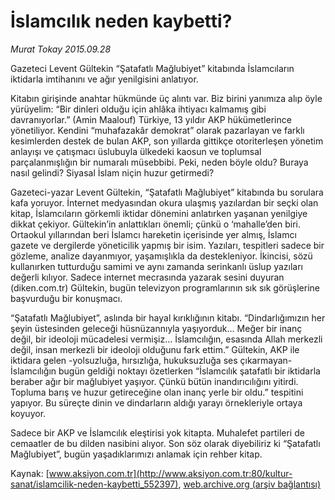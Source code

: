 # İslamcılık neden kaybetti?

*Murat Tokay 2015.09.28*

<div class="pNewsDetailMainContent" itemprop="articleBody">
 <p>
  Gazeteci Levent Gültekin “Şatafatlı Mağlubiyet” kitabında İslamcıların iktidarla imtihanını ve ağır yenilgisini anlatıyor.
 </p>
 <p>
  Kitabın girişinde anahtar hükmünde üç alıntı var. Biz birini yanımıza alıp öyle yürüyelim: “Bir dinleri olduğu için ahlâka ihtiyacı kalmamış gibi davranıyorlar.” (Amin Maalouf) Türkiye, 13 yıldır AKP hükümetlerince yönetiliyor. Kendini “muhafazakâr demokrat” olarak pazarlayan ve farklı kesimlerden destek de bulan AKP, son yıllarda gittikçe otoriterleşen yönetim anlayışı ve çatışmacı üslubuyla ülkedeki kaosun ve toplumsal parçalanmışlığın bir numaralı müsebbibi. Peki, neden böyle oldu? Buraya nasıl gelindi? Siyasal İslam niçin huzur getirmedi?
 </p>
 <p>
  Gazeteci-yazar Levent Gültekin, “Şatafatlı Mağlubiyet” kitabında bu sorulara kafa yoruyor. İnternet medyasından okura ulaşmış yazılardan bir seçki olan kitap, İslamcıların görkemli iktidar dönemini anlatırken yaşanan yenilgiye dikkat çekiyor. Gültekin’in anlattıkları önemli; çünkü o ‘mahalle’den biri. Ortaokul yıllarından beri İslamcı hareketin içerisinde yer almış, İslamcı gazete ve dergilerde yöneticilik yapmış bir isim. Yazıları, tespitleri sadece bir gözleme, analize dayanmıyor, yaşamışlıkla da destekleniyor. İkincisi, sözü kullanırken tutturduğu samimi ve aynı zamanda serinkanlı üslup yazıları değerli kılıyor. Sadece internet mecrasında yazarak sesini duyuran (diken.com.tr) Gültekin, bugün televizyon programlarının sık sık görüşlerine başvurduğu bir konuşmacı.
 </p>
 <p>
  “Şatafatlı Mağlubiyet”, aslında bir hayal kırıklığının kitabı. “Dindarlığımızın her şeyin üstesinden geleceği hüsnüzannıyla yaşıyorduk… Meğer bir inanç değil, bir ideoloji mücadelesi vermişiz… İslamcılığın, esasında Allah merkezli değil, insan merkezli bir ideoloji olduğunu fark ettim.” Gültekin, AKP ile iktidara gelen -yolsuzluğa, hırsızlığa, hukuksuzluğa ses çıkarmayan- İslamcılığın bugün geldiği noktayı özetlerken “İslamcılık şatafatlı bir iktidarla beraber ağır bir mağlubiyet yaşıyor. Çünkü bütün inandırıcılığını yitirdi. Topluma barış ve huzur getireceğine olan inanç yerle bir oldu.” tespitini yapıyor. Bu süreçte dinin ve dindarların aldığı yarayı örnekleriyle ortaya koyuyor.
 </p>
 <p>
  Sadece bir AKP ve İslamcılık eleştirisi yok kitapta. Muhalefet partileri de cemaatler de bu dilden nasibini alıyor. Son söz olarak diyebiliriz ki “Şatafatlı Mağlubiyet”, bugün yaşadıklarımızı anlamak için rehber kitap.
 </p>
</div>


Kaynak: [www.aksiyon.com.tr](http://www.aksiyon.com.tr:80/kultur-sanat/islamcilik-neden-kaybetti_552397), [web.archive.org (arşiv bağlantısı)](http://web.archive.org/web/20151003020435/http://www.aksiyon.com.tr:80/kultur-sanat/islamcilik-neden-kaybetti_552397)
